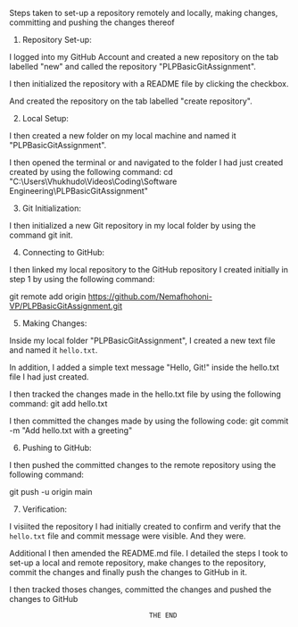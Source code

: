 Steps taken to set-up a repository remotely and locally, making changes, committing and pushing the changes thereof

1. Repository Set-up:
   
I logged into my GitHub Account and created a new repository
 on the tab labelled "new" and called the repository "PLPBasicGitAssignment".

I then initialized the repository with a README file by clicking the checkbox.

And created the repository on the tab labelled "create repository". 


2. Local Setup:

I then created a new folder on my local machine and named it "PLPBasicGitAssignment".

I then opened the terminal or and navigated to the folder I had just created created by using the following command:
cd "C:\Users\Vhukhudo\Videos\Coding\Software Engineering\PLPBasicGitAssignment"


3. Git Initialization:

I then initialized a new Git repository in my local folder by using the command git init.


4. Connecting to GitHub:

I then linked my local repository to the GitHub repository I created initially in step 1 by using the following command:

git remote add origin https://github.com/Nemafhohoni-VP/PLPBasicGitAssignment.git


5. Making Changes:

Inside my local folder "PLPBasicGitAssignment", I created a new text file and named it `hello.txt`.

In addition, I added a simple text message "Hello, Git!" inside the hello.txt file I had just created.


I then tracked the changes made in the hello.txt file by using the following command: 
git add hello.txt

I then committed the changes made by using the following code:
git commit -m "Add hello.txt with a greeting"


6. Pushing to GitHub:

I then pushed the committed changes to the remote repository using the following command:

   git push -u origin main


7. Verification:

I visiited the repository I had initially created to confirm and verify that the  `hello.txt` file and commit message were visible. And they were.

Additional
I then amended the README.md file. I detailed the steps I took to set-up a local and remote repository, make changes to the repository, commit the changes and finally push the changes to GitHub in it.

I then tracked thoses changes, committed the changes and pushed the changes to GitHub

                                       THE END      
